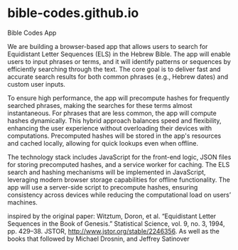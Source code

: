 # bible-codes.github.io
Bible Codes App

We are building a browser-based app that allows users to search for Equidistant Letter Sequences (ELS) in the Hebrew Bible. The app will enable users to input phrases or terms, and it will identify patterns or sequences by efficiently searching through the text. The core goal is to deliver fast and accurate search results for both common phrases (e.g., Hebrew dates) and custom user inputs.

To ensure high performance, the app will precompute hashes for frequently searched phrases, making the searches for these terms almost instantaneous. For phrases that are less common, the app will compute hashes dynamically. This hybrid approach balances speed and flexibility, enhancing the user experience without overloading their devices with computations. Precomputed hashes will be stored in the app's resources and cached locally, allowing for quick lookups even when offline.

The technology stack includes JavaScript for the front-end logic, JSON files for storing precomputed hashes, and a service worker for caching. The ELS search and hashing mechanisms will be implemented in JavaScript, leveraging modern browser storage capabilities for offline functionality. The app will use a server-side script to precompute hashes, ensuring consistency across devices while reducing the computational load on users’ machines.

inspired by the original paper: 
Witztum, Doron, et al. “Equidistant Letter Sequences in the Book of Genesis.” Statistical Science, vol. 9, no. 3, 1994, pp. 429–38. JSTOR, http://www.jstor.org/stable/2246356. As well as the books that followed by Michael Drosnin, and Jeffrey Satinover
